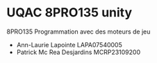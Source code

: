 # UQAC 8PRO135 unity
8PRO135 Programmation avec des moteurs de jeu
* Ann-Laurie Lapointe LAPA07540005
* Patrick Mc Rea Desjardins MCRP23109200